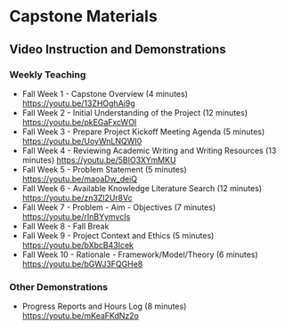 # Capstone Materials

## Video Instruction and Demonstrations

### Weekly Teaching

* Fall Week 1 - Capstone Overview (4 minutes) https://youtu.be/13ZHOghAi9g
* Fall Week 2 - Initial Understanding of the Project (12 minutes) https://youtu.be/pkEGaFxcWOI
* Fall Week 3 - Prepare Project Kickoff Meeting Agenda (5 minutes) https://youtu.be/UoyWnLNQWI0
* Fall Week 4 - Reviewing Academic Writing and Writing Resources (13 minutes) https://youtu.be/5BIO3XYmMKU
* Fall Week 5 - Problem Statement (5 minutes) https://youtu.be/maoaDw_deiQ
* Fall Week 6 - Available Knowledge Literature Search (12 minutes) https://youtu.be/zn3Zl2Ur8Vc
* Fall Week 7 - Problem - Aim - Objectives (7 minutes) https://youtu.be/rInBYymvcIs
* Fall Week 8 - Fall Break
* Fall Week 9 - Project Context and Ethics (5 minutes) https://youtu.be/bXbcB43Icek
* Fall Week 10 - Rationale - Framework/Model/Theory (6 minutes) https://youtu.be/bGWJ3FQGHe8

### Other Demonstrations

* Progress Reports and Hours Log (8 minutes) https://youtu.be/mKeaFKdNz2o
